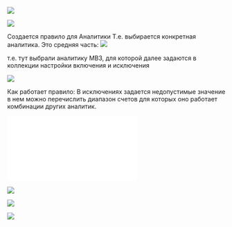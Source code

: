 
![](eXpress_nH7hqLDCrS.png)

![](eXpress_nH7hqLDCrS%201.png)

Создается правило для Аналитики Т.е. выбирается конкретная аналитика. Это средняя часть:
![](eXpress_YESHsSjchP.png)

т.е. тут выбрали аналитику МВЗ, для которой далее задаются в коллекции настройки включения и исключения

![](eXpress_rdU0hNvp0r.png)

Как работает правило:
В исключениях задается недопустимые значение в нем можно перечислить диапазон счетов для которых оно работает комбинации других аналитик.

![](Script%20проверка%20допустимости%20аналитик.sql)


![](Pasted%20image%2020250710184727.png)

![](Pasted%20image%2020250714093328.png)

![](Pasted%20image%2020250717094449.png)






